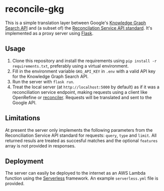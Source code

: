 # reconcile-gkg

This is a simple translation layer between Google's [Knowledge Graph Search API](https://developers.google.com/knowledge-graph) and (a subset of) the [Reconcilation Service API standard](https://reconciliation-api.github.io/specs/latest/). It's implemented as a proxy server using [Flask](https://flask.palletsprojects.com/en/1.1.x/).

## Usage

1. Clone this repository and install the requirements using `pip install -r requirements.txt`, preferably using a virtual environment.
2. Fill in the environment variable `GKG_API_KEY` in `.env` with a valid API key for the Knowledge Graph Search API.
3. Run the server with `flask run`.
4. Treat the local server (at `http://localhost:5000` by default) as if it was a reconciliation service endpoint, making requests using a client like OpenRefine or [reconciler](https://github.com/global-witness/reconciler). Requests will be translated and sent to the Google API.

## Limitations

At present the server only implements the following parameters from the Reconciliation Service API standard for requests: `query`, `type` and `limit`. All returned resuls are treated as succesful matches and the optional `features` array is not provided in responses.

## Deployment

The server can easily be deployed to the internet as an AWS Lambda function using the [Serverless](https://www.serverless.com/) framework. An example `serverless.yml` file is provided. 